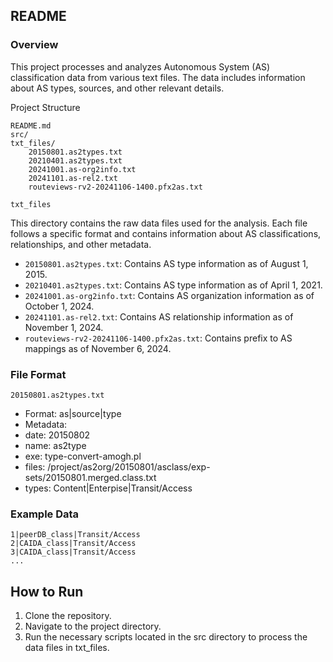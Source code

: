 ## README

### Overview

This project processes and analyzes Autonomous System (AS) classification data from various text files. The data includes information about AS types, sources, and other relevant details.

Project Structure

```
README.md
src/
txt_files/
    20150801.as2types.txt
    20210401.as2types.txt
    20241001.as-org2info.txt
    20241101.as-rel2.txt
    routeviews-rv2-20241106-1400.pfx2as.txt
```    
`txt_files`

This directory contains the raw data files used for the analysis. Each file follows a specific format and contains information about AS classifications, relationships, and other metadata.

- `20150801.as2types.txt`: Contains AS type information as of August 1, 2015.
- `20210401.as2types.txt`: Contains AS type information as of April 1, 2021.
- `20241001.as-org2info.txt`: Contains AS organization information as of October 1, 2024.
- `20241101.as-rel2.txt`: Contains AS relationship information as of November 1, 2024.
- `routeviews-rv2-20241106-1400.pfx2as.txt`: Contains prefix to AS mappings as of November 6, 2024.

### File Format

`20150801.as2types.txt`

- Format: as|source|type
- Metadata:
- date: 20150802
- name: as2type
- exe: type-convert-amogh.pl
- files: /project/as2org/20150801/asclass/exp-sets/20150801.merged.class.txt
- types: Content|Enterpise|Transit/Access

### Example Data

```
1|peerDB_class|Transit/Access
2|CAIDA_class|Transit/Access
3|CAIDA_class|Transit/Access
...
```

## How to Run

1. Clone the repository.
2. Navigate to the project directory.
3. Run the necessary scripts located in the src directory to process the data files in txt_files.